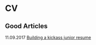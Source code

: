 # CV

## Good Articles

11.09.2017 [Building a kickass junior resume](https://dev.to/kimcodes/building-a-kickass-juniorresume)
